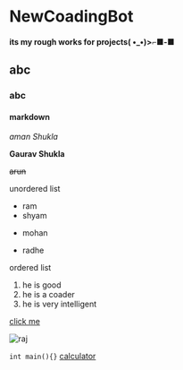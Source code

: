 # NewCoadingBot
#### its my rough works for projects( •_•)>⌐■-■
## abc 
### abc
#### markdown
*aman* _Shukla_

**Gaurav Shukla**

~~arun~~

unordered list

- ram
- shyam
* mohan
+ radhe

ordered list

1. he is good
1. he is a coader
3. he is very intelligent
   

[click me](https://www.google.com/)

![raj](https://www.sykescottages.co.uk/blog/wp-content/uploads/2023/11/New-Years-Eve-Ideas.jpg)

```int main(){}```
[calculator](https://calculator-using-htmlcssjs.ganesh51.repl.co/)


